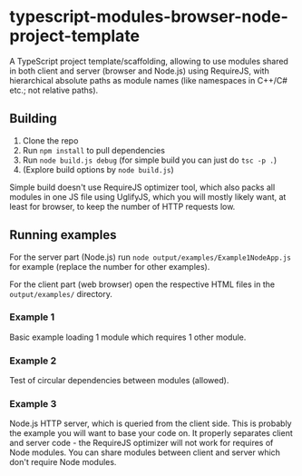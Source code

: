 # typescript-modules-browser-node-project-template

A TypeScript project template/scaffolding, allowing to use modules shared in both client and server (browser and Node.js) using RequireJS, with hierarchical absolute paths as module names (like namespaces in C++/C# etc.; not relative paths).

## Building

1. Clone the repo
2. Run `npm install` to pull dependencies
3. Run `node build.js debug` (for simple build you can just do `tsc -p .`)
4. (Explore build options by `node build.js`)

Simple build doesn't use RequireJS optimizer tool, which also packs all modules in one JS file using UglifyJS, which you will mostly likely want, at least for browser, to keep the number of HTTP requests low.

## Running examples

For the server part (Node.js) run `node output/examples/Example1NodeApp.js` for example (replace the number for other examples).

For the client part (web browser) open the respective HTML files in the `output/examples/` directory.

### Example 1

Basic example loading 1 module which requires 1 other module.

### Example 2

Test of circular dependencies between modules (allowed).

### Example 3

Node.js HTTP server, which is queried from the client side.
This is probably the example you will want to base your code on.
It properly separates client and server code - the RequireJS optimizer will not work for requires of Node modules.
You can share modules between client and server which don't require Node modules.
